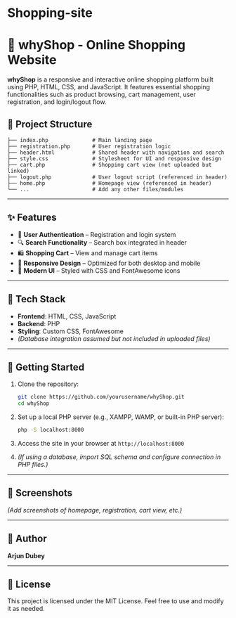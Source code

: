 # Shopping-site


# 🛒 whyShop - Online Shopping Website

**whyShop** is a responsive and interactive online shopping platform built using PHP, HTML, CSS, and JavaScript. It features essential shopping functionalities such as product browsing, cart management, user registration, and login/logout flow.

## 📂 Project Structure

```
├── index.php              # Main landing page
├── registration.php       # User registration logic
├── header.html            # Shared header with navigation and search
├── style.css              # Stylesheet for UI and responsive design
├── cart.php               # Shopping cart view (not uploaded but linked)
├── logout.php             # User logout script (referenced in header)
├── home.php               # Homepage view (referenced in header)
└── ...                    # Add any other files/modules
```

---

## ✨ Features

- 🔐 **User Authentication** – Registration and login system
- 🔍 **Search Functionality** – Search box integrated in header
- 🛍️ **Shopping Cart** – View and manage cart items
- 📱 **Responsive Design** – Optimized for both desktop and mobile
- 🎨 **Modern UI** – Styled with CSS and FontAwesome icons

---

## 🧰 Tech Stack

- **Frontend**: HTML, CSS, JavaScript
- **Backend**: PHP
- **Styling**: Custom CSS, FontAwesome
- *(Database integration assumed but not included in uploaded files)*

---

## 🚀 Getting Started

1. Clone the repository:
   ```bash
   git clone https://github.com/yourusername/whyShop.git
   cd whyShop
   ```

2. Set up a local PHP server (e.g., XAMPP, WAMP, or built-in PHP server):
   ```bash
   php -S localhost:8000
   ```

3. Access the site in your browser at `http://localhost:8000`

4. *(If using a database, import SQL schema and configure connection in PHP files.)*

---

## 📸 Screenshots

*(Add screenshots of homepage, registration, cart view, etc.)*

---

## 🙌 Author

**Arjun Dubey**  

---

## 📄 License

This project is licensed under the MIT License. Feel free to use and modify it as needed.

